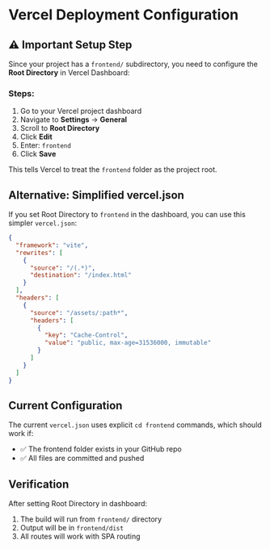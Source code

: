 # Vercel Deployment Configuration

## ⚠️ Important Setup Step

Since your project has a `frontend/` subdirectory, you need to configure the **Root Directory** in Vercel Dashboard:

### Steps:
1. Go to your Vercel project dashboard
2. Navigate to **Settings** → **General**
3. Scroll to **Root Directory**
4. Click **Edit**
5. Enter: `frontend`
6. Click **Save**

This tells Vercel to treat the `frontend` folder as the project root.

## Alternative: Simplified vercel.json

If you set Root Directory to `frontend` in the dashboard, you can use this simpler `vercel.json`:

```json
{
  "framework": "vite",
  "rewrites": [
    {
      "source": "/(.*)",
      "destination": "/index.html"
    }
  ],
  "headers": [
    {
      "source": "/assets/:path*",
      "headers": [
        {
          "key": "Cache-Control",
          "value": "public, max-age=31536000, immutable"
        }
      ]
    }
  ]
}
```

## Current Configuration

The current `vercel.json` uses explicit `cd frontend` commands, which should work if:
- ✅ The frontend folder exists in your GitHub repo
- ✅ All files are committed and pushed

## Verification

After setting Root Directory in dashboard:
1. The build will run from `frontend/` directory
2. Output will be in `frontend/dist`
3. All routes will work with SPA routing

